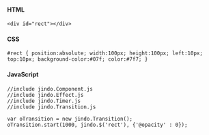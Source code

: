 #### HTML

	<div id="rect"></div>
	
#### CSS

	#rect { position:absolute; width:100px; height:100px; left:10px; top:10px; background-color:#07f; color:#7f7; }

#### JavaScript

	//include jindo.Component.js
	//include jindo.Effect.js
	//include jindo.Timer.js
	//include jindo.Transition.js
	 
	var oTransition = new jindo.Transition();
	oTransition.start(1000, jindo.$('rect'), {'@opacity' : 0});
